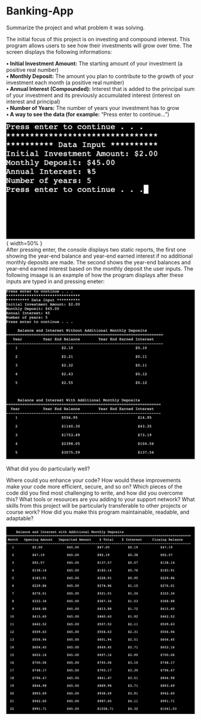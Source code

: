 # Banking-App

Summarize the project and what problem it was solving.

The initial focus of this project is on investing and compound interest. This program allows users to see how their investments will grow over time. The screen displays the following informations: 

**• Initial Investment Amount:** The starting amount of your investment (a positive real
number)<br>
**• Monthly Deposit:** The amount you plan to contribute to the growth of your investment
each month (a positive real number)<br>
**• Annual Interest (Compounded):** Interest that is added to the principal sum of your
investment and its previously accumulated interest (interest on interest and principal)<br>
**• Number of Years:** The number of years your investment has to grow <br>
**• A way to see the data (for example:** “Press enter to continue…”) <br>

![alt text](Images/Bank_image1.png){ width=50% }
<br> 
After pressing enter, the console displays two static reports, the first one showing the year-end balance and year-end earned interest if no additional monthly deposits are made. The second shows the year-end balances and year-end earned interest based on the monthly deposit the user inputs. The following imaage is an example of how the program displays after these inputs are typed in and pressing eneter: 

![alt text](Images/Bank_image2.png)


What did you do particularly well?


Where could you enhance your code? How would these improvements make your code more efficient, secure, and so on?
Which pieces of the code did you find most challenging to write, and how did you overcome this? What tools or resources are you adding to your support network?
What skills from this project will be particularly transferable to other projects or course work?
How did you make this program maintainable, readable, and adaptable?

![alt text](Images/Bank_image3.png)
